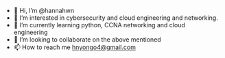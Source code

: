 - 👋 Hi, I’m @hannahwn
- 👀 I’m interested in cybersecurity and cloud engineering and networking.
- 🌱 I’m currently learning python, CCNA networking and cloud engineering
- 💞️ I’m looking to collaborate on the above mentioned
- 📫 How to reach me hnyongo4@gmail.com

<!---
hannahwn/hannahwn is a ✨ special ✨ repository because its `README.md` (this file) appears on your GitHub profile.
You can click the Preview link to take a look at your changes.
--->
